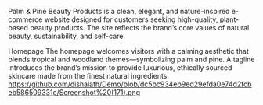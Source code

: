 Palm & Pine Beauty Products is a clean, elegant, and nature-inspired e-commerce website designed for customers seeking high-quality, plant-based beauty products. The site reflects the brand’s core values of natural beauty, sustainability, and self-care.

Homepage
The homepage welcomes visitors with a calming aesthetic that blends tropical and woodland themes—symbolizing palm and pine. A tagline introduces the brand’s mission to provide luxurious, ethically sourced skincare made from the finest natural ingredients.
https://github.com/dishalath/Demo/blob/dc5bc934eb9ed29efda0e74d2fcbeb586509331c/Screenshot%20(171).png

